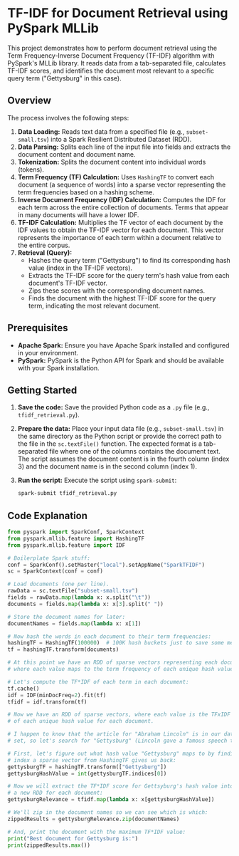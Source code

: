 # TF-IDF for Document Retrieval using PySpark MLLib

This project demonstrates how to perform document retrieval using the Term Frequency-Inverse Document Frequency (TF-IDF) algorithm with PySpark's MLLib library. It reads data from a tab-separated file, calculates TF-IDF scores, and identifies the document most relevant to a specific query term ("Gettysburg" in this case).

## Overview

The process involves the following steps:

1.  **Data Loading:** Reads text data from a specified file (e.g., `subset-small.tsv`) into a Spark Resilient Distributed Dataset (RDD).
2.  **Data Parsing:** Splits each line of the input file into fields and extracts the document content and document name.
3.  **Tokenization:** Splits the document content into individual words (tokens).
4.  **Term Frequency (TF) Calculation:** Uses `HashingTF` to convert each document (a sequence of words) into a sparse vector representing the term frequencies based on a hashing scheme.
5.  **Inverse Document Frequency (IDF) Calculation:** Computes the IDF for each term across the entire collection of documents. Terms that appear in many documents will have a lower IDF.
6.  **TF-IDF Calculation:** Multiplies the TF vector of each document by the IDF values to obtain the TF-IDF vector for each document. This vector represents the importance of each term within a document relative to the entire corpus.
7.  **Retrieval (Query):**
    * Hashes the query term ("Gettysburg") to find its corresponding hash value (index in the TF-IDF vectors).
    * Extracts the TF-IDF score for the query term's hash value from each document's TF-IDF vector.
    * Zips these scores with the corresponding document names.
    * Finds the document with the highest TF-IDF score for the query term, indicating the most relevant document.

## Prerequisites

* **Apache Spark:** Ensure you have Apache Spark installed and configured in your environment.
* **PySpark:** PySpark is the Python API for Spark and should be available with your Spark installation.

## Getting Started

1.  **Save the code:** Save the provided Python code as a `.py` file (e.g., `tfidf_retrieval.py`).
2.  **Prepare the data:** Place your input data file (e.g., `subset-small.tsv`) in the same directory as the Python script or provide the correct path to the file in the `sc.textFile()` function. The expected format is a tab-separated file where one of the columns contains the document text. The script assumes the document content is in the fourth column (index 3) and the document name is in the second column (index 1).
3.  **Run the script:** Execute the script using `spark-submit`:

    ```bash
    spark-submit tfidf_retrieval.py
    ```

## Code Explanation

```python
from pyspark import SparkConf, SparkContext
from pyspark.mllib.feature import HashingTF
from pyspark.mllib.feature import IDF

# Boilerplate Spark stuff:
conf = SparkConf().setMaster("local").setAppName("SparkTFIDF")
sc = SparkContext(conf = conf)

# Load documents (one per line).
rawData = sc.textFile("subset-small.tsv")
fields = rawData.map(lambda x: x.split("\t"))
documents = fields.map(lambda x: x[3].split(" "))

# Store the document names for later:
documentNames = fields.map(lambda x: x[1])

# Now hash the words in each document to their term frequencies:
hashingTF = HashingTF(100000)  # 100K hash buckets just to save some memory
tf = hashingTF.transform(documents)

# At this point we have an RDD of sparse vectors representing each document,
# where each value maps to the term frequency of each unique hash value.

# Let's compute the TF*IDF of each term in each document:
tf.cache()
idf = IDF(minDocFreq=2).fit(tf)
tfidf = idf.transform(tf)

# Now we have an RDD of sparse vectors, where each value is the TFxIDF
# of each unique hash value for each document.

# I happen to know that the article for "Abraham Lincoln" is in our data
# set, so let's search for "Gettysburg" (Lincoln gave a famous speech there):

# First, let's figure out what hash value "Gettysburg" maps to by finding the
# index a sparse vector from HashingTF gives us back:
gettysburgTF = hashingTF.transform(["Gettysburg"])
gettysburgHashValue = int(gettysburgTF.indices[0])

# Now we will extract the TF*IDF score for Gettsyburg's hash value into
# a new RDD for each document:
gettysburgRelevance = tfidf.map(lambda x: x[gettysburgHashValue])

# We'll zip in the document names so we can see which is which:
zippedResults = gettysburgRelevance.zip(documentNames)

# And, print the document with the maximum TF*IDF value:
print("Best document for Gettysburg is:")
print(zippedResults.max())